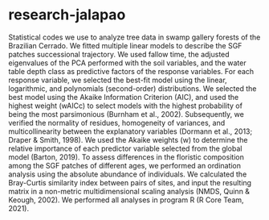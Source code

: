 # research-jalapao
Statistical codes we use to analyze tree data in swamp gallery forests of the Brazilian Cerrado.
We fitted multiple linear models to describe the SGF patches successional trajectory. We used fallow time, the adjusted eigenvalues of the PCA performed with the soil variables, and the water table depth class as predictive factors of the response variables. For each response variable, we selected the best-fit model using the linear, logarithmic, and polynomials (second-order) distributions. We selected the best model using the Akaike Information Criterion (AIC), and used the highest weight (wAICc) to select models with the highest probability of being the most parsimonious (Burnham et al., 2002). Subsequently, we verified the normality of residues, homogeneity of variances, and multicollinearity between the explanatory variables (Dormann et al., 2013; Draper & Smith, 1998). We used the Akaike weights (w) to determine the relative importance of each predictor variable selected from the global model (Barton, 2019). To assess differences in the floristic composition among the SGF patches of different ages, we performed an ordination analysis using the absolute abundance of individuals. We calculated the Bray-Curtis similarity index between pairs of sites, and input the resulting matrix in a non-metric multidimensional scaling analysis (NMDS, Quinn & Keough, 2002). We performed all analyses in program R (R Core Team, 2021). 
